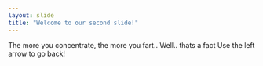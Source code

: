 ```yaml
---
layout: slide
title: "Welcome to our second slide!"
---
```

The more you concentrate, the more you fart.. Well.. thats a fact
Use the left arrow to go back!
